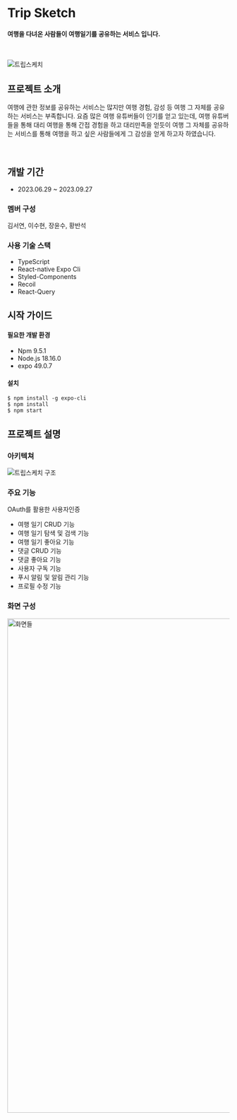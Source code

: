 # Trip Sketch

#### 여행을 다녀온 사람들이 여행일기를 공유하는 서비스 입니다.

<br/>

![트립스케치](https://github.com/sossost/todolist/assets/110542210/06412877-2d00-4d66-b966-ba14730af0ca)

## 프로젝트 소개

여행에 관한 정보를 공유하는 서비스는 많지만 여행 경험, 감성 등 여행 그 자체를 공유하는 서비스는
부족합니다. 요즘 많은 여행 유튜버들이 인기를 얻고 있는데, 여행 유튜버들을 통해 대리 여행을 통해 간접 경험을 하고 대리만족을 얻듯이
여행 그 자체를 공유하는 서비스를 통해 여행을 하고 싶은 사람들에게 그 감성을 얻게 하고자 하였습니다.

<br />

## 개발 기간

- 2023.06.29 ~ 2023.09.27

### 멤버 구성

김서연, 이수현, 장윤수, 황반석

### 사용 기술 스택

- TypeScript
- React-native Expo Cli
- Styled-Components
- Recoil
- React-Query

## 시작 가이드

#### 필요한 개발 환경

- Npm 9.5.1
- Node.js 18.16.0
- expo 49.0.7

#### 설치

```
$ npm install -g expo-cli
$ npm install
$ npm start
```

## 프로젝트 설명

### 아키텍쳐
![트립스케치 구조](https://github.com/limeorange/TripSketch/assets/78308684/8507d6f8-1580-4edd-acc2-0deaf4e6386f)

### 주요 기능

OAuth를 활용한 사용자인증

- 여행 일기 CRUD 기능
- 여행 일기 탐색 및 검색 기능
- 여행 일기 좋아요 기능
- 댓글 CRUD 기능
- 댓글 좋아요 기능
- 사용자 구독 기능
- 푸시 알림 및 알림 관리 기능
- 프로필 수정 기능

### 화면 구성

<img width="1120" alt="화면들" src="https://github.com/sossost/portfolio./assets/110542210/f5bb03f5-4ca1-46a8-8097-054bcc2b1454">


